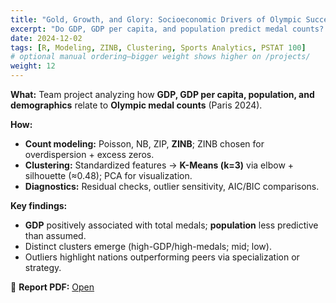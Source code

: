 ```yaml
---
title: "Gold, Growth, and Glory: Socioeconomic Drivers of Olympic Success"
excerpt: "Do GDP, GDP per capita, and population predict medal counts? ZINB modeling + clustering (k=3) on 2024 Paris data."
date: 2024-12-02
tags: [R, Modeling, ZINB, Clustering, Sports Analytics, PSTAT 100]
# optional manual ordering—bigger weight shows higher on /projects/
weight: 12
---
```


**What:** Team project analyzing how **GDP, GDP per capita, population, and demographics** relate to **Olympic medal counts** (Paris 2024).

**How:**  
- **Count modeling:** Poisson, NB, ZIP, **ZINB**; ZINB chosen for overdispersion + excess zeros.  
- **Clustering:** Standardized features → **K-Means (k=3)** via elbow + silhouette (≈0.48); PCA for visualization.  
- **Diagnostics:** Residual checks, outlier sensitivity, AIC/BIC comparisons.

**Key findings:**  
- **GDP** positively associated with total medals; **population** less predictive than assumed.  
- Distinct clusters emerge (high-GDP/high-medals; mid; low).  
- Outliers highlight nations outperforming peers via specialization or strategy.

📄 **Report PDF:** [Open](/assets/PSTAT100_finalproject.pdf)
